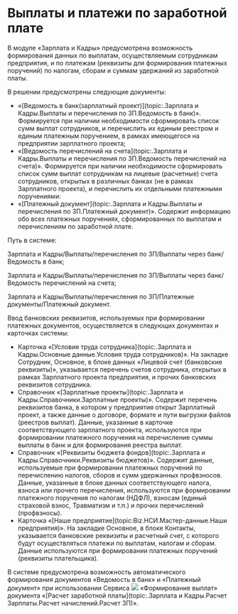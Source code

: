 ﻿# Выплаты и платежи по заработной плате

В модуле «Зарплата и Кадры» предусмотрена возможность формирования данных по выплатам, осуществляемым сотрудникам предприятия, и по платежам (реквизиты для формирования платежных поручений) по налогам, сборам и суммам удержаний из заработной платы.

В решении предусмотрены следующие документы:

- «[Ведомость в банк(зарплатный проект)](topic:.Зарплата и Кадры.Выплаты и перечисления по ЗП.Ведомость в банк)». Формируется при наличии необходимости сформировать список сумм выплат сотрудников, и перечислить их единым реестром и единым платежным поручением, в рамках имеющегося на предприятии зарплатного проекта;
- «[Ведомость перечислений на счета](topic:.Зарплата и Кадры.Выплаты и перечисления по ЗП.Ведомость перечислений на счета)». Формируется при наличии необходимости сформировать список сумм выплат сотрудникам на лицевые (расчетные) счета сотрудников, открытых в различных банках (не в рамках Зарплатного проекта), и перечислить их отдельными платежными поручениями:
- «[Платежный документ](topic:.Зарплата и Кадры.Выплаты и перечисления по ЗП.Платежный документ)». Содержит информацию обо всех платежных поручениях, сформированных по выплатам и перечислениям по заработной плате.

Путь в системе: 

Зарплата и Кадры/Выплаты/перечисления по ЗП/Выплаты через банк/Ведомость в банк; 

Зарплата и Кадры/Выплаты/перечисления по ЗП/Выплаты через банк/Ведомость перечислений на счета;

Зарплата и Кадры/Выплаты/перечисления по ЗП/Платежные документы/Платежный документ.

Ввод банковских реквизитов, используемых при формировании платежных документов, осуществляется в следующих документах и карточках системы:

* Карточка «[Условия труда сотрудника](topic:.Зарплата и Кадры.Основные данные.Условия труда сотрудников)». На закладке Сотрудник, Основное, в блоке данных «Лицевой счет (банковские реквизиты)», указывается перечень счетов сотрудника, открытых в рамках Зарплатного проекта предприятия, и прочих банковских реквизитов сотрудника. 
* Справочник «[Зарплатные проекты](topic:.Зарплата и Кадры.Справочники.Зарплатные проекты)». Содержит перечень реквизитов банка, в котором у предприятия открыт Зарплатный проект, а также данные о договоре, формате и пути выгрузки файлов (реестров выплат). Данные, указанные в карточке соответствующего зарплатного проекта, используются при формировании платежного поручения на перечисление суммы выплаты в банк и для формирования реестра выплат. 
* Справочник «[Реквизиты бюджета фондов](topic:.Зарплата и Кадры.Справочники.Реквизиты бюджетов)». Содержит данные, используемые при формировании платежных поручений по перечислению налогов, сборов и сумм удержанных профвзносов. Данные, указанные в блоке данных соответствующего налога, взноса или прочего перечисления, используются при формировании платежного поручения по налогам (НДФЛ), взносам (единый страховой взнос, Травматизм и т.п.) и прочих перечислений (профвзносы). 
* Карточка «[Наше предприятие](topic:Biz.НСИ.Мастер-данные.Наши предприятия)». На закладке Основное, в блоке Контакты, указывается банковские реквизиты и расчетный счет, с которого будут осуществляться платежи по выплатам, налогам и сборам. Данные используются при формировании платежных поручений (реквизиты плательщика).

В системе предусмотрена возможность автоматического формирования документов «Ведомость в банк» и «Платежный документ» при использовании Cервиса ![](topic:Com.AddFiles.Btn_Services.png) «Формирование выплат» документа «[Расчет заработной платы](topic:.Зарплата и Кадры.Расчет Зарплаты.Расчет начислений.Расчет ЗП)».
